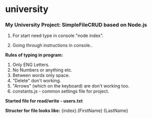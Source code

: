 # university
### My University Project: SimpleFileCRUD based on Node.js

1) For start need type in console "node index".

2) Going through instructions in console..

**Rules of typing in program:**
1) Only ENG Letters.
2) No Numbers or anything etc.
3) Between words only space.
4) "Delete" don't working.
5) "Arrows" (which on the keyboard) are don't working too.
6) constants.js - common settings file for project.

**Started file for read/write - users.txt**

**Structer for file looks like:**
{index}.{FirstName} {LastName}

